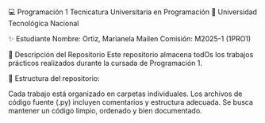 💻 Programación 1
Tecnicatura Universitaria en Programación
📍 Universidad Tecnológica Nacional

✨ Estudiante
Nombre: Ortiz, Marianela Mailen 
Comisión: M2025-1 (1PRO1)

📂 Descripción del Repositorio
Este repositorio almacena todOs los trabajos prácticos realizados durante la cursada de Programación 1.

📌 Estructura del repositorio:

Cada trabajo está organizado en carpetas individuales.
Los archivos de código fuente (.py) incluyen comentarios y estructura adecuada.
Se busca mantener un código limpio, ordenado y bien documentado.
